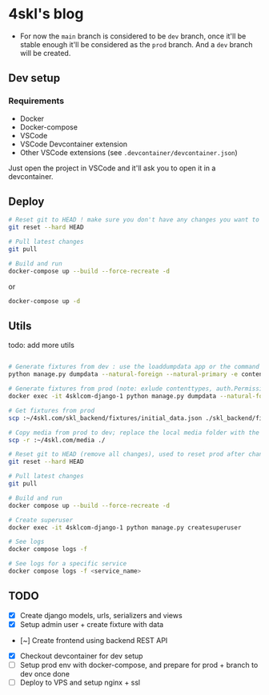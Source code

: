 # 4skl's blog  
* For now the `main` branch is considered to be `dev` branch, once it'll be stable enough it'll be considered as the `prod` branch. And a `dev` branch will be created.  

## Dev setup  

### Requirements

- Docker
- Docker-compose
- VSCode
- VSCode Devcontainer extension
- Other VSCode extensions (see `.devcontainer/devcontainer.json`)  

Just open the project in VSCode and it'll ask you to open it in a devcontainer.

## Deploy

```sh
# Reset git to HEAD ! make sure you don't have any changes you want to keep, see utils section
git reset --hard HEAD

# Pull latest changes
git pull

# Build and run
docker-compose up --build --force-recreate -d
```  
or
```sh
docker-compose up -d
```

## Utils

todo: add more utils
```sh

# Generate fixtures from dev : use the loaddumpdata app or the command below in exec in the django devcontainer (note: exlude contenttypes, auth.Permission and sessions.session; we exclude sessions to avoid leaking it in the repository, anyway it's not useful to have it in the fixtures too since the django secret key is changing at each deploy)
python manage.py dumpdata --natural-foreign --natural-primary -e contenttypes -e auth.Permission -e sessions.session --indent 4 > ./fixtures/initial_data.json

# Generate fixtures from prod (note: exlude contenttypes, auth.Permission and sessions.session; we exclude sessions to avoid leaking it in the repository, anyway it's not useful to have it in the fixtures too since the django secret key is changing at each deploy)
docker exec -it 4sklcom-django-1 python manage.py dumpdata --natural-foreign --natural-primary -e contenttypes -e auth.Permission -e sessions.session --indent 4 > ./skl_backend/fixtures/initial_data.json

# Get fixtures from prod
scp :~/4skl.com/skl_backend/fixtures/initial_data.json ./skl_backend/fixtures/initial_data.json

# Copy media from prod to dev; replace the local media folder with the one from prod
scp -r :~/4skl.com/media ./

# Reset git to HEAD (remove all changes), used to reset prod after changing media files and copying them to dev with scp for example (note: use django admin, or command to get the fixture accordingly)
git reset --hard HEAD

# Pull latest changes
git pull

# Build and run
docker compose up --build --force-recreate -d

# Create superuser
docker exec -it 4sklcom-django-1 python manage.py createsuperuser

# See logs
docker compose logs -f

# See logs for a specific service
docker compose logs -f <service_name>
```

## TODO

- [x] Create django models, urls, serializers and views
- [x] Setup admin user + create fixture with data
- [~] Create frontend using backend REST API
- [x] Checkout devcontainer for dev setup
- [ ] Setup prod env with docker-compose, and prepare for prod + branch to dev once done
- [ ] Deploy to VPS and setup nginx + ssl